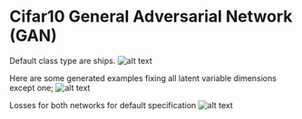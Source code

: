 # Cifar10 General Adversarial Network (GAN) 

Default class type are ships.
![alt text](https://github.com/mattdns100689/gan-dalf/blob/master/example.png)

Here are some generated examples fixing all latent variable dimensions except one;
![alt text](https://github.com/mattdns100689/gan-dalf/blob/master/change_dimension.png)

Losses for both networks for default specification
![alt text](https://github.com/mattdns100689/gan-dalf/blob/master/loss.png)


